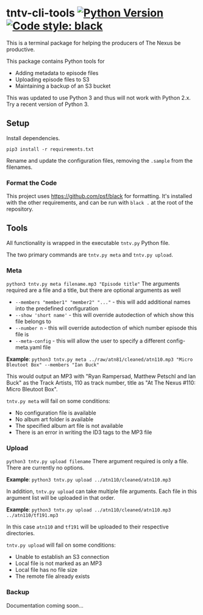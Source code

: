 # tntv-cli-tools [![Python Version](https://img.shields.io/badge/python-3.9+-blue.svg)](https://www.python.org) [![Code style: black](https://img.shields.io/badge/code%20style-black-000000.svg)](https://github.com/psf/black)

This is a terminal package for helping the producers of The Nexus be productive.

This package contains Python tools for

- Adding metadata to episode files
- Uploading episode files to S3
- Maintaining a backup of an S3 bucket

This was updated to use Python 3 and thus will not work with Python 2.x. Try a recent version of Python 3.

## Setup

Install dependencies.

```shell
pip3 install -r requirements.txt
```

Rename and update the configuration files, removing the `.sample` from the filenames.

### Format the Code

This project uses https://github.com/psf/black for formatting. It's installed with the other requirements, and can be run with `black .` at the root of the repository.

## Tools

All functionality is wrapped in the executable `tntv.py` Python file.

The two primary commands are `tntv.py meta` and `tntv.py upload`.

### Meta

`python3 tntv.py meta filename.mp3 "Episode title"`
The arguments required are a file and a title, but there are optional arguments as well

- `--members "member1" "member2" "..."` - this will add additional names into the predefined configuration
- `--show 'short name'` - this will override autodection of which show this file belongs to
- `--number n` - this will override autodection of which number episode this file is
- `--meta-config` - this will allow the user to specify a different config-meta.yaml file

**Example**: `python3 tntv.py meta ../raw/atn81/cleaned/atn110.mp3 "Micro Bleutoot Box" --members "Ian Buck"`

This would output an MP3 with "Ryan Rampersad, Matthew Petschl and Ian Buck" as the Track Artists, 110 as track number, title as "At The Nexus #110: Micro Bleutoot Box".

`tntv.py meta` will fail on some conditions:

- No configuration file is available
- No album art folder is available
- The specified album art file is not available
- There is an error in writing the ID3 tags to the MP3 file

### Upload

`python3 tntv.py upload filename`
There argument required is only a file. There are currently no options.

**Example**: `python3 tntv.py upload ../atn110/cleaned/atn110.mp3`

In addition, `tntv.py upload` can take multiple file arguments. Each file in this argument list will be uploaded in that order.

**Example**: `python3 tntv.py upload ../atn110/cleaned/atn110.mp3 ../atn110/tf191.mp3`

In this case `atn110` and `tf191` will be uploaded to their respective directories.

`tntv.py upload` will fail on some conditions:

- Unable to establish an S3 connection
- Local file is not marked as an MP3
- Local file has no file size
- The remote file already exists

### Backup

Documentation coming soon...

